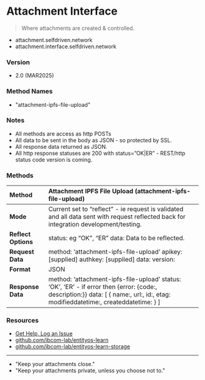 # Attachment Interface

> Where attachments are created & controlled.

- attachment.selfdriven.network  
- attachment.interface.selfdriven.network  

### Version

- 2.0 (MAR2025)

### Method Names

- "attachment-ipfs-file-upload" 

### Notes

- All methods are access as http POSTs  
- All data to be sent in the body as JSON \- so protected by SSL.  
- All response data returned as JSON.  
- All http response statuses are 200 with status=”OK|ER” \- REST/http status code version is coming.

### Methods

| Method | Attachment IPFS File  Upload (attachment-ipfs-file-upload) |
| :---- | :---- |
| **Mode** | Current set to “reflect” \- ie request is validated and all data sent with request reflected back for integration development/testing. |
| **Reflect Options** | status: eg “OK”, “ER” data: Data to be reflected. |
| **Request Data** | method: ‘attachment-ipfs-file-upload’ apikey: \[supplied\] authkey: \[supplied\] data: version:  |
| **Format** | JSON |
| **Response Data** | method: ‘attachment-ipfs-file-upload’ status: ‘OK’, ‘ER’ \- if error then {error: {code:, description:}} data: \[ { name:, url:, id:, etag: modifieddatetime:, createddatetime: } \] |

### Resources
- [Get Help, Log an Issue](https://github.com/selfdriven-foundation/selfdriven-network/issues)  
- [github.com/ibcom-lab/entityos-learn](https://github.com/ibcom-lab/entityos-learn)
- [github.com/ibcom-lab/entityos-learn-storage](https://github.com/ibcom-lab/entityos-learn-storage)

---

- "Keep your attachments close."
- "Keep your attachments private, unless you choose not to."

